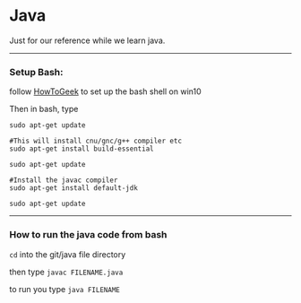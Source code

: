 # Java
Just for our reference while we learn java.

----------------------------------------------------
### Setup Bash:

follow [HowToGeek](https://www.howtogeek.com/249966/how-to-install-and-use-the-linux-bash-shell-on-windows-10/) to set up the bash shell on win10

Then in bash, type
```
sudo apt-get update

#This will install cnu/gnc/g++ compiler etc
sudo apt-get install build-essential

sudo apt-get update

#Install the javac compiler
sudo apt-get install default-jdk

sudo apt-get update
```

------------------------------------------------
### How to run the java code from bash

`cd` into the git/java file directory

then type `javac FILENAME.java`

to run you type `java FILENAME`
```
